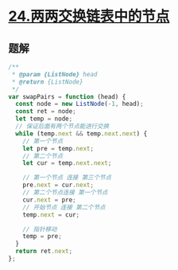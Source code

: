 # [24.两两交换链表中的节点](https://leetcode-cn.com/problems/swap-nodes-in-pairs/)

## 题解

```js
/**
 * @param {ListNode} head
 * @return {ListNode}
 */
var swapPairs = function (head) {
  const node = new ListNode(-1, head);
  const ret = node;
  let temp = node;
  // 保证后面有两个节点能进行交换
  while (temp.next && temp.next.next) {
    // 第一个节点
    let pre = temp.next;
    // 第二个节点
    let cur = temp.next.next;

    // 第一个节点 连接 第三个节点
    pre.next = cur.next;
    // 第二个节点连接 第一个节点
    cur.next = pre;
    // 开始节点 连接 第二个节点
    temp.next = cur;

    // 指针移动
    temp = pre;
  }
  return ret.next;
};
```
